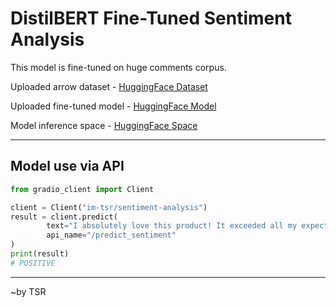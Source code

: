 # DistilBERT Fine-Tuned Sentiment Analysis
This model is fine-tuned on huge comments corpus.

Uploaded arrow dataset - [HuggingFace Dataset](https://huggingface.co/datasets/im-tsr/comments-sentiments)

Uploaded fine-tuned model - [HuggingFace Model](https://huggingface.co/im-tsr/distilbert-finetuned-youtube_sentiment_analysis)

Model inference space - [HuggingFace Space](https://huggingface.co/spaces/im-tsr/sentiment-analysis)

----

## Model use via API

```python
from gradio_client import Client

client = Client("im-tsr/sentiment-analysis")
result = client.predict(
        text="I absolutely love this product! It exceeded all my expectations.",
        api_name="/predict_sentiment"
)
print(result)
# POSITIVE
```

---

~by TSR
